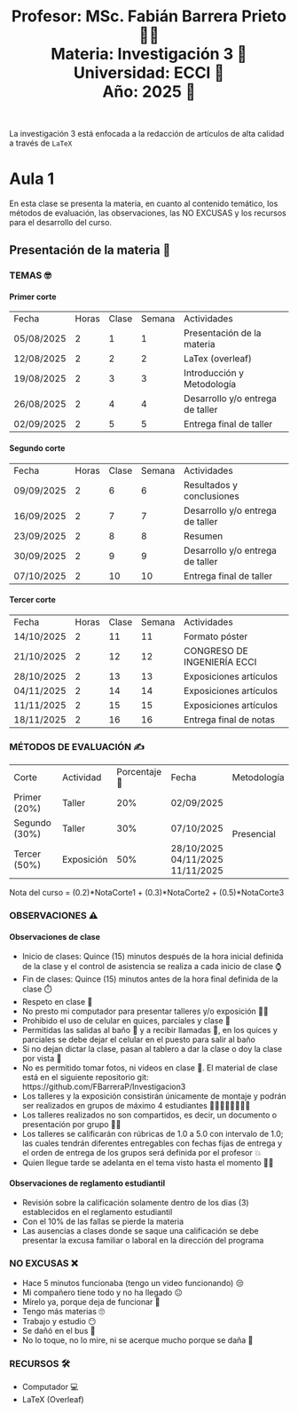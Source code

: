 <h1 align="center">Profesor: MSc. Fabián Barrera Prieto 👨‍🏫<br>
Materia: Investigación 3 🔎<br>
Universidad: ECCI 🏫<br>
Año: 2025 📅</h1><br>

La investigación 3 está enfocada a la redacción de artículos de alta calidad a través de `LaTeX`

<h1>Aula 1</h1>

En esta clase se presenta la materia, en cuanto al contenido temático, los métodos de evaluación, las observaciones, las NO EXCUSAS y los recursos para el desarrollo del curso.

<h2>Presentación de la materia 🚀</h2>

<h3>TEMAS 🤓</h3>

<h4>Primer corte</h4>

<table>
	<tr>
		<td>Fecha</td> <td>Horas</td> <td>Clase</td> <td>Semana</td> <td>Actividades</td>
	</tr>
	<tr>
		<td>05/08/2025</td> <td>2</td> <td>1</td> <td>1</td> <td>Presentación de la materia</td>
	</tr>
	<tr>
		<td>12/08/2025</td> <td>2</td> <td>2</td> <td>2</td> <td>LaTex (overleaf)</td>
	</tr>
	<tr>
		<td>19/08/2025</td> <td>2</td> <td>3</td> <td>3</td> <td>Introducción y Metodología</td>
	</tr>
	<tr>
		<td>26/08/2025</td> <td>2</td> <td>4</td> <td>4</td> <td>Desarrollo y/o entrega de taller</td>
	</tr>
	<tr>
		<td>02/09/2025</td> <td>2</td> <td>5</td> <td>5</td> <td>Entrega final de taller</td>
	</tr>
</table>

<h4>Segundo corte</h4>

<table>
	<tr>
		<td>Fecha</td> <td>Horas</td> <td>Clase</td> <td>Semana</td> <td>Actividades</td>
	</tr>
	<tr>
		<td>09/09/2025</td> <td>2</td> <td>6</td> <td>6</td> <td>Resultados y conclusiones</td>
	</tr>
	<tr>
		<td>16/09/2025</td> <td>2</td> <td>7</td> <td>7</td> <td>Desarrollo y/o entrega de taller</td>
	</tr>
	<tr>
		<td>23/09/2025</td> <td>2</td> <td>8</td> <td>8</td> <td>Resumen</td>
	</tr>
    <tr>
		<td>30/09/2025</td> <td>2</td> <td>9</td> <td>9</td> <td>Desarrollo y/o entrega de taller</td>
	</tr>
	<tr>
		<td>07/10/2025</td> <td>2</td> <td>10</td> <td>10</td> <td>Entrega final de taller</td>
	</tr>
</table>

<h4>Tercer corte</h4>

<table>
	<tr>
		<td>Fecha</td> <td>Horas</td> <td>Clase</td> <td>Semana</td> <td>Actividades</td>
	</tr>
	<tr>
		<td>14/10/2025</td> <td>2</td> <td>11</td> <td>11</td> <td>Formato póster</td>
	</tr>
	<tr>
		<td>21/10/2025</td> <td>2</td> <td>12</td> <td>12</td> <td>CONGRESO DE INGENIERÍA ECCI</td>
	</tr>
	<tr>
		<td>28/10/2025</td> <td>2</td> <td>13</td> <td>13</td> <td>Exposiciones artículos</td>
	</tr>
	<tr>
		<td>04/11/2025</td> <td>2</td> <td>14</td> <td>14</td> <td>Exposiciones artículos</td>
	</tr>
	 <tr>
		<td>11/11/2025</td> <td>2</td> <td>15</td> <td>15</td> <td>Exposiciones artículos</td>
	</tr>
	<tr>
		<td>18/11/2025</td> <td>2</td> <td>16</td> <td>16</td> <td>Entrega final de notas</td>
	</tr>
</table>

<h3>MÉTODOS DE EVALUACIÓN ✍️</h3>

<table>
	<tr>
		<td>Corte</td>
		<td>Actividad</td>
		<td>Porcentaje 💯</td>
		<td>Fecha</td>
		<td>Metodología</td>
	</tr>
	<tr>
		<td>Primer (20%)</td>
		<td>Taller</td>
		<td>20%</td>
		<td>02/09/2025</td>
		<td rowspan="3">Presencial</td>
	</tr>
	<tr>
		<td>Segundo (30%)</td>
		<td>Taller</td>
		<td>30%</td>
		<td>07/10/2025</td>
	</tr>
	<tr>
		<td>Tercer (50%)</td>
		<td>Exposición</td>
		<td>50%</td>
		<td>28/10/2025<br>04/11/2025<br>11/11/2025</td>
	</tr>
</table>

Nota del curso = (0.2)*NotaCorte1 + (0.3)*NotaCorte2 + (0.5)*NotaCorte3

<h3>OBSERVACIONES ⚠️</h3>

<h4>Observaciones de clase</h4>
	<ul>
		<li> Inicio de clases: Quince (15) minutos después de la hora inicial definida de la clase y el control de asistencia se realiza a cada inicio de clase ⌚</li>
		<li> Fin de clases: Quince (15) minutos antes de la hora final definida de la clase ⏱️</li>
		<li> Respeto en clase 🤝</li>
		<li> No presto mi computador para presentar talleres y/o exposición 🤦‍♂️</li>
		<li> Prohibido el uso de celular en quices, parciales y clase 📵</li>
		<li> Permitidas las salidas al baño 🚻 y a recibir llamadas 📲, en los quices y parciales se debe dejar el celular en el puesto para salir al baño</li>
		<li> Si no dejan dictar la clase, pasan al tablero a dar la clase o doy la clase por vista 😤</li>
		<li> No es permitido tomar fotos, ni videos en clase 📵. El material de clase está en el siguiente repositorio git: https://github.com/FBarreraP/Investigacion3 </li>
		<li> Los talleres y la exposición consistirán únicamente de montaje y podrán ser realizados en grupos de máximo 4 estudiantes 🧍‍♂️🧍‍♀️🧍‍♂️🧍‍♀️</li>
		<li> Los talleres realizados no son compartidos, es decir, un documento o presentación por grupo 🤷‍♂️</li>
		<li> Los talleres se calificarán con rúbricas de 1.0 a 5.0 con intervalo de 1.0; las cuales tendrán diferentes entregables con fechas fijas de entrega y el orden de entrega de los grupos será definida por el profesor 💥</li>  
		<li> Quien llegue tarde se adelanta en el tema visto hasta el momento 🏃‍♂️</li> 
	</ul>

<h4>Observaciones de reglamento estudiantil</h4>
<ul>
	<li> Revisión sobre la calificación solamente dentro de los dias (3) establecidos en el reglamento estudiantil </li>
	<li> Con el 10% de las fallas se pierde la materia</li>
	<li> Las ausencias a clases donde se saque una calificación se debe presentar la excusa familiar o laboral en la dirección del programa</li>
</ul>

<h3>NO EXCUSAS ❌</h3>

<ul>
	<li> Hace 5 minutos funcionaba (tengo un video funcionando) 😒</li>
	<li> Mi compañero tiene todo y no ha llegado 😐</li>
	<li> Mírelo ya, porque deja de funcionar 🤨</li>
	<li> Tengo más materias 🙄</li>
	<li> Trabajo y estudio 😶</li>
	<li> Se dañó en el bus 🤔</li>
	<li> No lo toque, no lo mire, ni se acerque mucho porque se daña 🤨</li>
</ul>

<h3>RECURSOS 🛠️</h3>

<ul>
	<li> Computador 💻</li>
	<li> LaTeX (Overleaf)</li>
</ul>

